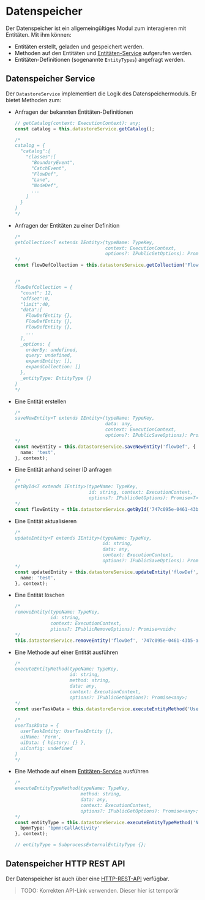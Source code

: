 # Datenspeicher

Der Datenspeicher ist ein allgemeingültiges Modul zum interagieren mit
Entitäten. Mit ihm können:

- Entitäten erstellt, geladen und gespeichert werden.
- Methoden auf den Entitäten und [Entitäten-Service](./entity-services.md)
  aufgerufen werden.
- Entitäten-Definitionen (sogenannte `EntityTypes`) angefragt werden.

## Datenspeicher Service

Der `DatastoreService` implementiert die Logik des Datenspeichermoduls.
Er bietet Methoden zum:

- Anfragen der bekannten Entitäten-Definitionen
  ```TypeScript
  // getCatalog(context: ExecutionContext): any;
  const catalog = this.datastoreService.getCatalog();

  /*
  catalog = {  
    "catalog":{  
      "classes":[  
        "BoundaryEvent",
        "CatchEvent",
        "FlowDef",
        "Lane",
        "NodeDef",
        ...
      ]
    }
  }
  */
  ```

- Anfragen der Entitäten zu einer Definition
  ```TypeScript
  /*
  getCollection<T extends IEntity>(typeName: TypeKey,
                                   context: ExecutionContext,
                                   options?: IPublicGetOptions): Promise<IEntityCollection<T>>;
  */
  const flowDefCollection = this.datastoreService.getCollection('FlowDef', context);


  /*
  flowDefCollection = {  
    "count": 12,
    "offset":0,
    "limit":40,
    "data":[  
      FlowDefEntity {},
      FlowDefEntity {},
      FlowDefEntity {},
      ...
    ],
    _options: {
      orderBy: undefined,
      query: undefined,
      expandEntity: [],
      expandCollection: []
    },
    _entityType: EntityType {}
  }
  */
  ```

- Eine Entität erstellen
  ```TypeScript
  /*
  saveNewEntity<T extends IEntity>(typeName: TypeKey,
                                   data: any,
                                   context: ExecutionContext,
                                   options?: IPublicSaveOptions): Promise<T>;
  */
  const newEntity = this.datastoreService.saveNewEntity('flowDef', {
    name: 'test',
  }, context);
  ```

- Eine Entität anhand seiner ID anfragen
  ```TypeScript
  /*
  getById<T extends IEntity>(typeName: TypeKey,
                             id: string, context: ExecutionContext,
                             options?: IPublicGetOptions): Promise<T>;
  */
  const flowEntity = this.datastoreService.getById('747c095e-0461-43b5-a052-ad8842253577', context);
  ```

- Eine Entität aktualisieren
  ```TypeScript
  /*
  updateEntity<T extends IEntity>(typeName: TypeKey,
                                  id: string,
                                  data: any,
                                  context: ExecutionContext,
                                  options?: IPublicSaveOptions): Promise<T>;
  */
  const updatedEntity = this.datastoreService.updateEntity('flowDef', '747c095e-0461-43b5-a052-ad8842253577', {
    name: 'test',
  }, context);
  ```

- Eine Entität löschen
  ```TypeScript
  /*
  removeEntity(typeName: TypeKey,
               id: string,
               context: ExecutionContext, 
               ptions?: IPublicRemoveOptions): Promise<void>;
  */
  this.datastoreService.removeEntity('flowDef', '747c095e-0461-43b5-a052-ad8842253577', context);
  ```

- Eine Methode auf einer Entität ausführen
  ```TypeScript
  /*
  executeEntityMethod(typeName: TypeKey,
                      id: string,
                      method: string,
                      data: any,
                      context: ExecutionContext,
                      options?: IPublicGetOptions): Promise<any>;
  */
  const userTaskData = this.datastoreService.executeEntityMethod('UserTask', '7aca65af-a4df-496f-998c-a17ec21c0da8', 'getUserTaskData', {}, context);

  /*
  userTaskData = {
    userTaskEntity: UserTaskEntity {},
    uiName: 'Form',
    uiData: { history: {} },
    uiConfig: undefined
  }
  */
  ```

- Eine Methode auf einem [Entitäten-Service](./entity-services.md) ausführen
  ```TypeScript
  /*
  executeEntityTypeMethod(typeName: TypeKey,
                          method: string,
                          data: any,
                          context: ExecutionContext,
                          options?: IPublicGetOptions): Promise<any>;
  */
  const entityType = this.datastoreService.executeEntityTypeMethod('NodeInstance', 'getEntityTypeFromBpmnType', {
    bpmnType: 'bpmn:CallActivity'
  }, context);

  // entityType = SubprocessExternalEntityType {};
  ```

## Datenspeicher HTTP REST API

Der Datenspeicher ist auch über eine [HTTP-REST-API](http://dev.wtf/pe_apidoc.html#tag-datastore) verfügbar.

> TODO: Korrekten API-Link verwenden. Dieser hier ist temporär

